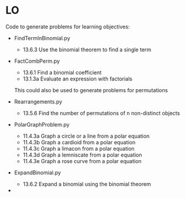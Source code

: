 # LO

Code to generate problems for learning objectives:

* FindTermInBinomial.py
  * 13.6.3	Use the binomial theorem to find a single term
  
* FactCombPerm.py
  * 13.6.1	Find a binomial coefficient
  * 13.1.3a	Evaluate an expression with factorials
  
  This could also be used to generate problems for permutations

* Rearrangements.py
  * 13.5.6	Find the number of permutations of n non-distinct objects
  
* PolarGraphProblem.py
  * 11.4.3a	Graph a circle or a line from a polar equation
  * 11.4.3b	Graph a cardioid from a polar equation
  * 11.4.3c	Graph a limacon from a polar equation
  * 11.4.3d	Graph a lemniscate from a polar equation
  * 11.4.3e	Graph a rose curve from a polar equation
  
* ExpandBinomial.py
  * 13.6.2	Expand a binomial using the binomial theorem
  
* 

